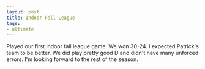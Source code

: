 ```yaml
---
layout: post
title: Indoor Fall League
tags:
- ultimate
---
```


Played our first indoor fall league game. We won 30-24. I expected Patrick's team to be better. We did play pretty good D and didn't have many unforced errors. I'm looking forward to the rest of the season.

